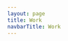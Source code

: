 ```yaml
---
layout: page
title: Work
navbarTitle: Work
---
```


<section class="projects grid-width">
  <!-- <h2 class="h3">Featuret projects</h2> -->
  <ProjectCard
    url="/work/vibby"
    title="Vibby"
    description="Interactive video platform startup"
    period="2015"
    image="stjepangrgic-vibby-card.png"
    linkText="Read the case study"
    :tags="['Branding', 'Icons', 'Web Application', 'Corporate Site']"
    underlinColor="#2C45BC"/>
  <ProjectCard
    url="/work/agrivi"
    title="Agrivi"
    description="Farm managment software"
    period="2016"
    image="stjepangrgic-agrivi-card.jpg"
    linkText="Read the case study"
    :tags="['Branding', 'Icons', 'Web Application', 'Corporate Site']"
    underlinColor="#3A9300"/>
  <ProjectCard
    url="/work/share-istria"
    title="Share Istria"
    description="Creative Tourism Campaign"
    period="2016"
    image="stjepangrgic-shareistria-card.jpg"
    linkText="Read the case study"
    :tags="['Branding', 'Icons', 'Web Application', 'Corporate Site']"
    underlinColor="#0082AF"/>
  <ProjectCard
    url="/work/vip-xmass-chat"
    title="Vip Xmas Chat"
    description="Promotional Chat App"
    period="2016"
    image="stjepangrgic-card-vip-chat.jpg"
    linkText="Read the case study"
    :tags="['Branding', 'Icons', 'Web Application', 'Corporate Site']"
    textColor="#000"/>
</section>


<script>
import ProjectCard from '@/theme/components/ProjectCard.vue'
import PageHeader from '@/theme/components/PageHeader.vue'

export default {
  components: {
    ProjectCard,
    PageHeader
  }
}
</script>

<style lang="stylus">
.work
  .projects
    /*margin-top: 3rem;*/
</style>
